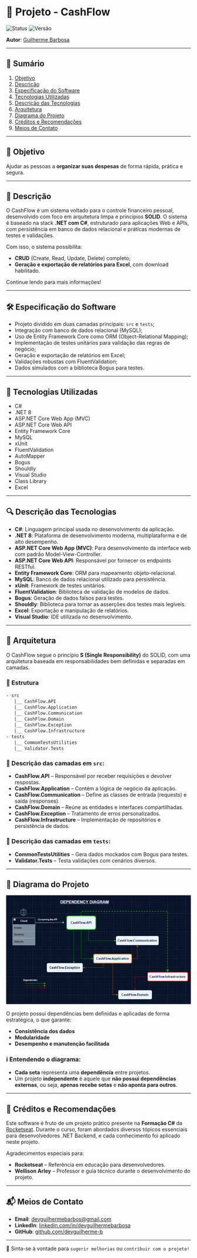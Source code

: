 # 📘 Projeto - CashFlow

![Status](https://img.shields.io/badge/status-em%20desenvolvimento-yellow)
![Versão](https://img.shields.io/badge/vers%C3%A3o-1.0-blue)

**Autor**: [Guilherme Barbosa](https://github.com/devguilherme-b)

---

## 📑 Sumário

1. [Objetivo](#-objetivo)  
2. [Descrição](#-descrição)  
3. [Especificação do Software](#-especificação-do-software)  
4. [Tecnologias Utilizadas](#-tecnologias-utilizadas)  
5. [Descrição das Tecnologias](#-descrição-das-tecnologias)  
6. [Arquitetura](#arquitetura)  
7. [Diagrama do Projeto](#diagrama-do-projeto)  
8. [Créditos e Recomendações](#-créditos-e-recomendações)  
9. [Meios de Contato](#-meios-de-contato)

---

## 🎯 Objetivo

Ajudar as pessoas a **organizar suas despesas** de forma rápida, prática e segura.

---

## 📄 Descrição

O CashFlow é um sistema voltado para o controle financeiro pessoal, desenvolvido com foco em arquitetura limpa e princípios **SOLID**. O sistema é baseado na stack **.NET com C#**, estruturado para aplicações Web e APIs, com persistência em banco de dados relacional e práticas modernas de testes e validações.

Com isso, o sistema possibilita:

- **CRUD** (Create, Read, Update, Delete) completo;
- **Geração e exportação de relatórios para Excel**, com download habilitado.

Continue lendo para mais informações!

---

## 🛠️ Especificação do Software

- Projeto dividido em duas camadas principais: `src` e `tests`;
- Integração com banco de dados relacional (MySQL);
- Uso de Entity Framework Core como ORM (Object-Relational Mapping);
- Implementação de testes unitários para validação das regras de negócio;
- Geração e exportação de relatórios em Excel;
- Validações robustas com FluentValidation;
- Dados simulados com a biblioteca Bogus para testes.

---

## 🧰 Tecnologias Utilizadas

- C#  
- .NET 8  
- ASP.NET Core Web App (MVC)  
- ASP.NET Core Web API  
- Entity Framework Core  
- MySQL  
- xUnit  
- FluentValidation  
- AutoMapper  
- Bogus  
- Shouldly  
- Visual Studio  
- Class Library  
- Excel  

---

## 🔍 Descrição das Tecnologias

- **C#**: Linguagem principal usada no desenvolvimento da aplicação.  
- **.NET 8**: Plataforma de desenvolvimento moderna, multiplataforma e de alto desempenho.  
- **ASP.NET Core Web App (MVC)**: Para desenvolvimento da interface web com padrão Model-View-Controller.  
- **ASP.NET Core Web API**: Responsável por fornecer os endpoints RESTful.  
- **Entity Framework Core**: ORM para mapeamento objeto-relacional.  
- **MySQL**: Banco de dados relacional utilizado para persistência.  
- **xUnit**: Framework de testes unitários.  
- **FluentValidation**: Biblioteca de validação de modelos de dados.  
- **Bogus**: Geração de dados falsos para testes.  
- **Shouldly**: Biblioteca para tornar as asserções dos testes mais legíveis.  
- **Excel**: Exportação e manipulação de relatórios.  
- **Visual Studio**: IDE utilizada no desenvolvimento.  

---

## 🧱 Arquitetura

O CashFlow segue o princípio **S (Single Responsibility)** do SOLID, com uma arquitetura baseada em responsabilidades bem definidas e separadas em camadas.

### 📁 Estrutura

```
- src
   |__ CashFlow.API
   |__ CashFlow.Application
   |__ CashFlow.Communication
   |__ CashFlow.Domain
   |__ CashFlow.Exception
   |__ CashFlow.Infrastructure
- tests
   |__ CommomTestsUtilities
   |__ Validator.Tests
```

### 📂 Descrição das camadas em `src`:

- **CashFlow.API** – Responsável por receber requisições e devolver respostas.  
- **CashFlow.Application** – Contém a lógica de negócio da aplicação.  
- **CashFlow.Communication** – Define as classes de entrada (requests) e saída (responses).  
- **CashFlow.Domain** – Reúne as entidades e interfaces compartilhadas.  
- **CashFlow.Exception** – Tratamento de erros personalizados.  
- **CashFlow.Infrastructure** – Implementação de repositórios e persistência de dados.

### 🧪 Descrição das camadas em `tests`:

- **CommonTestsUtilities** – Gera dados mockados com Bogus para testes.  
- **Validator.Tests** – Testa validações com cenários diversos.

---

## 🧭 Diagrama do Projeto

<img src="src/CashFlow.Communication/Assets/imgs/Dependency-diagram.png" alt="Diagrama de dependência do projeto">

O projeto possui dependências bem definidas e aplicadas de forma estratégica, o que garante:

- **Consistência dos dados**
- **Modularidade**
- **Desempenho e manutenção facilitada**

### ℹ️ Entendendo o diagrama:
- **Cada seta** representa uma **dependência** entre projetos.
- Um projeto **independente** é aquele que **não possui dependências externas**, ou seja, **apenas recebe setas** e **não aponta para outros**.


---

## 🙌 Créditos e Recomendações

Este software é fruto de um projeto prático presente na **Formação C#** da [Rocketseat](https://www.rocketseat.com.br/). Durante o curso, foram abordados diversos tópicos essenciais para desenvolvedores .NET Backend, e cada conhecimento foi aplicado neste projeto.

Agradecimentos especiais para:

- **Rocketseat** – Referência em educação para desenvolvedores.  
- **Wellison Arley** – Professor e guia técnico durante o desenvolvimento do projeto.

---

## 📬 Meios de Contato

- **Email**: [devguilhermebarbos@gmail.com](mailto:devguilhermebarbos@gmail.com)  
- **LinkedIn**: [linkedin.com/in/devguilhermebarbosa](https://linkedin.com/in/devguilhermebarbosa)  
- **GitHub**: [github.com/devguilherme-b](https://github.com/devguilherme-b)

---


🧠 Sinta-se à vontade para `sugerir melhorias` ou `contribuir com o projeto! `

